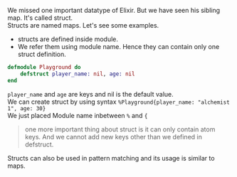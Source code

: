We missed one important datatype of Elixir. But we have seen his sibling map. It's called struct.  
Structs are named maps. Let's see some examples.  
- structs are defined inside module.
- We refer them using module name. Hence they can contain only one struct definition.
```elixir
defmodule Playground do
    defstruct player_name: nil, age: nil
end
```
`player_name` and `age` are keys and nil is the default value.  
We can create struct by using syntax `%Playground{player_name: "alchemist 1", age: 30}`  
We just placed Module name inbetween `%` and `{`  
> one more important thing about struct is it can only contain atom keys. And we cannot add new keys other than we defined in defstruct.  

Structs can also be used in pattern matching and its usage is similar to maps.